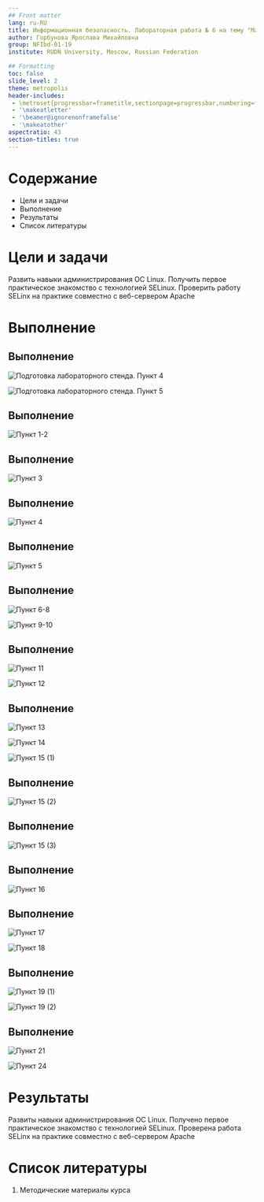 ```yaml
---
## Front matter
lang: ru-RU
title: Информационная безопасность. Лабораторная работа № 6 на тему "Мандатное разграничение прав в Linux"
author: Горбунова Ярослава Михайловна
group: NFIbd-01-19
institute: RUDN University, Moscow, Russian Federation

## Formatting
toc: false
slide_level: 2
theme: metropolis
header-includes: 
 - \metroset{progressbar=frametitle,sectionpage=progressbar,numbering=fraction}
 - '\makeatletter'
 - '\beamer@ignorenonframefalse'
 - '\makeatother'
aspectratio: 43
section-titles: true
---
```


# Содержание
* Цели и задачи
* Выполнение
* Результаты
* Список литературы

# Цели и задачи
Развить навыки администрирования ОС Linux. Получить первое практическое знакомство с технологией SELinux.
Проверить работу SELinx на практике совместно с веб-сервером
Apache

# Выполнение
## Выполнение
![Подготовка лабораторного стенда. Пункт 4](images/podg4.jpg)

![Подготовка лабораторного стенда. Пункт 5](images/podg5.jpg)

## Выполнение
![Пункт 1-2](images/1_2.jpg)

## Выполнение
![Пункт 3](images/3.jpg)

## Выполнение
![Пункт 4](images/4.jpg)

## Выполнение
![Пункт 5](images/5.jpg)

## Выполнение
![Пункт 6-8](images/6_8.jpg)

![Пункт 9-10](images/9_10.jpg)

## Выполнение
![Пункт 11](images/11.jpg)

![Пункт 12](images/12.jpg)

## Выполнение
![Пункт 13](images/13.jpg)

![Пункт 14](images/14.jpg)

![Пункт 15 (1)](images/15_1.jpg)

## Выполнение
![Пункт 15 (2)](images/15_2.jpg)

## Выполнение
![Пункт 15 (3)](images/15_3.jpg)

## Выполнение
![Пункт 16](images/16.jpg)

## Выполнение
![Пункт 17](images/17.jpg)

![Пункт 18](images/18.jpg)

## Выполнение
![Пункт 19 (1)](images/19_1.jpg)

![Пункт 19 (2)](images/19_2.jpg)

## Выполнение
![Пункт 21](images/21.jpg)

![Пункт 24](images/24.jpg)

# Результаты
Развиты навыки администрирования ОС Linux. Получено первое практическое знакомство с технологией SELinux.
Проверена работа SELinx на практике совместно с веб-сервером
Apache

# Список литературы
1. Методические материалы курса